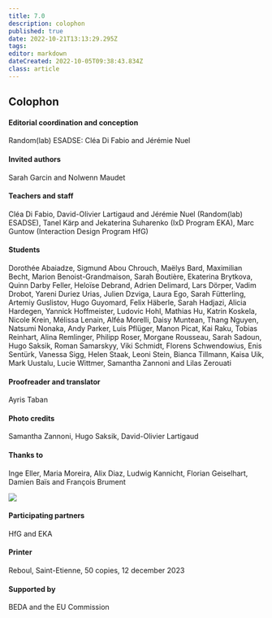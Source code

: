```yaml
---
title: 7.0
description: colophon
published: true
date: 2022-10-21T13:13:29.295Z
tags: 
editor: markdown
dateCreated: 2022-10-05T09:38:43.834Z
class: article
---
```


## Colophon

#### Editorial coordination and conception
Random(lab) ESADSE: Cléa Di Fabio and Jérémie Nuel 

#### Invited authors
Sarah Garcin and Nolwenn Maudet

#### Teachers and staff
Cléa Di Fabio, David-Olivier Lartigaud and Jérémie Nuel (Random(lab) ESADSE), 
Tanel Kärp and Jekaterina Suharenko (IxD Program EKA), Marc Guntow (Interaction Design Program HfG)

#### Students
Dorothée Abaiadze, Sigmund Abou Chrouch, Maëlys Bard, Maximilian Becht, Marion Benoist-Grandmaison, Sarah Boutière, Ekaterina Brytkova, Quinn Darby Feller, Heloïse Debrand, Adrien Delimard, Lars Dörper, Vadim Drobot, Yareni Duriez Urias, Julien Dzviga, Laura Ego, Sarah Fütterling, Artemiy Guslistov, Hugo Guyomard, Felix Häberle, Sarah Hadjazi, Alicia Hardegen, Yannick Hoffmeister, Ludovic Hohl, Mathias Hu, Katrin Koskela, Nicole Krein, Mélissa Lenain, Alféa Morelli, Daisy Muntean, Thang Nguyen, Natsumi Nonaka, Andy Parker, Luis Pflüger, Manon Picat, Kai Raku, Tobias Reinhart, Alina Remlinger, Philipp Roser, Morgane Rousseau, Sarah Sadoun, Hugo Saksik, Roman Samarskyy, Viki Schmidt, Florens Schwendowius, Enis Sentürk, Vanessa Sigg, Helen Staak, Leoni Stein, Bianca Tillmann, Kaisa Uik, Mark Uustalu, Lucie Wittmer, Samantha Zannoni and Lilas Zerouati

#### Proofreader and translator
Ayris Taban

#### Photo credits
Samantha Zannoni, Hugo Saksik, David-Olivier Lartigaud

#### Thanks to
Inge Eller, Maria Moreira, Alix Diaz, Ludwig Kannicht, Florian Geiselhart, Damien Baïs and François Brument

<div class="logos">
<img src="img/logos.svg" />
</div>

#### Participating partners
HfG and EKA

#### Printer
Reboul, Saint-Etienne, 50 copies, 12 december 2023

#### Supported by
BEDA and the EU Commission


